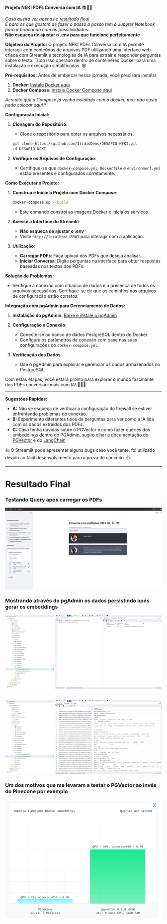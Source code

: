 **Projeto NEKI PDFs Conversa com IA** 📚🤖🦜

*Caso queira ver apenas o [resultado final](#resultado-final)*
\
*E para os que gostam de fazer o passo a passo tem o Jupyter Notebook para ir brincando com as possibilidades.*
\
**Não esqueça de ajustar o .env para que funcione perfeitamente**

**Objetivo do Projeto:**
O projeto NEKI PDFs Conversa com IA permite interagir com conteúdos de arquivos PDF utilizando uma interface web criada com Streamlit e tecnologias de IA para extrair e responder perguntas sobre o texto. Tudo isso operado dentro de contêineres Docker para uma instalação e execução simplificadas. 😎

**Pré-requisitos:**
Antes de embarcar nessa jornada, você precisará instalar:
1. **Docker**: [Instale Docker aqui](https://docs.docker.com/get-docker/)
2. **Docker Compose**: [Instale Docker Compose aqui](https://docs.docker.com/compose/install/) 

*Acredito que o Compose já venha instalado com o docker, mas não custa nada colocar aqui.**

**Configuração Inicial:**
1. **Clonagem do Repositório**:
   - Clone o repositório para obter os arquivos necessários.
   ```bash
   git clone https://github.com/IlidioDeos/DESAFIO-NEKI.git
   cd DESAFIO-NEKI
   ```

2. **Verifique os Arquivos de Configuração**:
   - Certifique-se que `docker-compose.yml`, `Dockerfile` e `environment.yml` estão presentes e configurados corretamente.

**Como Executar o Projeto:**
1. **Construa e Inicie o Projeto com Docker Compose**:
   ```bash
   docker-compose up --build
   ```
   - Este comando constrói as imagens Docker e inicia os serviços.

2. **Acesse a Interface do Streamlit**:
   - **Não esqueça de ajustar o .env**
   - Visite `http://localhost:8501` para interagir com a aplicação.

3. **Utilização**:
   - **Carregar PDFs**: Faça upload dos PDFs que deseja analisar.
   - **Iniciar Conversa**: Digite perguntas na interface para obter respostas baseadas nos textos dos PDFs.

**Solução de Problemas:**
- Verifique a conexão com o banco de dados e a presença de todos os arquivos necessários. Certifique-se de que os caminhos nos arquivos de configuração estão corretos.

**Integração com pgAdmin para Gerenciamento de Dados:**
1. **Instalação do pgAdmin**: [Baixe e instale o pgAdmin](https://www.pgadmin.org/download/)
2. **Configuração e Conexão**:
   - Conecte-se ao banco de dados PostgreSQL dentro do Docker.
   - Configure os parâmetros de conexão com base nas suas configurações do `docker-compose.yml`.

3. **Verificação dos Dados**:
   - Use o pgAdmin para explorar e gerenciar os dados armazenados no PostgreSQL.

Com estas etapas, você estará pronto para explorar o mundo fascinante dos PDFs conversacionais com IA! 🧙‍♂️💬

---

**Sugestões Rápidas:**
- **A:** Não se esqueça de verificar a configuração do firewall se estiver enfrentando problemas de conexão.
- **B:** Experimente diferentes tipos de perguntas para ver como a IA lida com os dados extraídos dos PDFs.
- **C:** Caso tenha dúvidas sobre o PGVector e como fazer queries dos embeddings dentro do PGAdmin, sugiro olhar a documentação do [PGVector](https://github.com/pgvector/pgvector) e do [LangChain](https://python.langchain.com/docs/integrations/vectorstores/pgvector/)

👍 O Streamlit pode apresentar alguns bugs caso você tente, foi utilizado devido ao fácil desenvolvimento para a prova de conceito. 👍

---

# Resultado Final

### Testando Query após carregar os PDFs
![Query](./img/Query1.png)

### Mostrando através do pgAdmin os dados persistindo após gerar os embeddings

![Collections](./img/Collection_pgAdmin.png)
\
\
\
![Embeddings](./img/Embeddings_pgAdmin.png)

### Um dos motivos que me levaram a testar o PGVector ao invés do Pinecone por exemplo

![PineconeVSPGVector](./img/PGVectorVSPinecone.png)